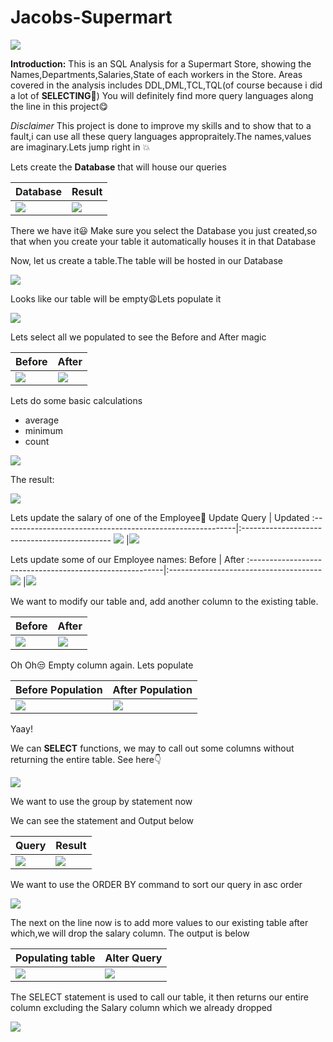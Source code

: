 # **Jacobs-Supermart**

![](Image_front-2.png)

**Introduction:**
This is an SQL Analysis for a Supermart Store, showing the Names,Departments,Salaries,State of each workers in the Store.
Areas covered in the analysis includes DDL,DML,TCL,TQL(of course because i did a lot of **SELECTING**:see_no_evil:) You will definitely find more query languages along the line in this project:yum:


_Disclaimer_ This project is done to improve my skills and to show that to a fault,i can use all these query languages appropraitely.The names,values are imaginary.Lets jump right in :boom:

Lets create the **Database** that will house our queries

Database                                               |Result
:------------------------------------------------------|:------------------------------------------------------
![](new_1.png)                                                  |![](next_.png)

There we have it:smiley: Make sure you select the Database you just created,so that when you create your table it automatically houses it in that Database

Now, let us create a table.The table will be hosted in our Database

![](2.png)

Looks like our table will be empty:weary:Lets populate it

![](3_(2).png)

Lets select all we populated to see the Before and After magic

Before                                           |After
:-------------------------------------------------|:-----------------------------------------------------------
![](Select_new.png)                                             |![](4.png)


Lets do some basic calculations
- average
- minimum
- count

![](5.png)

The result:

![](6_(2).png)

Lets update the salary of one of the Employee:shushing_face:
Update Query                                                 | Updated
:----------------------------------------------------------|:---------------------------------------------
![](7_(2).png)                                             |![](8.png)

Lets update some of our Employee names:
Before                                                     | After
:--------------------------------------------------------|:--------------------------------------
![](9.png)                                               |![](10-(2).png)

We want to modify our table and, add another column to the existing table.

Before                                          | After
:-------------------------------------------|:-------------------------------------
![](alter-column_.png)                                        |![](12.png)

Oh Oh:unamused: Empty column again. Lets populate

Before Population                               | After Population
:-----------------------------------------------|:------------------------------------------
![](13-(2).png)                                           |![](14.png)

Yaay!

We can **SELECT** functions, we may to call out some columns without returning the entire table. See here:point_down:

![](15_NEW.png)

We want to use the group by statement now

We can see the statement and Output below

Query                                   |Result
:---------------------------------------|:---------------------------------------
![](16.png)                                    |![](17.png)

We want to use the ORDER BY command to sort our query in asc order

![](orders-.png)

The next on the line now is to add more values to our existing table after which,we will drop the salary column. The output is below

Populating table                           | Alter Query
:------------------------------------------|:----------------------------------
![](20-(2).png)                               |![](21.png)

The SELECT statement is used to call our table, it then returns our entire column excluding the Salary column which we already dropped

![](new_0.png)
